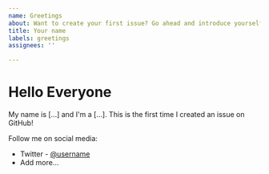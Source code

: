 ```yaml
---
name: Greetings
about: Want to create your first issue? Go ahead and introduce yourself!
title: Your name
labels: greetings
assignees: ''

---
```


# Hello Everyone

My name is [...] and I'm a [...]. This is the first time I created an issue on GitHub!

Follow me on social media:
- Twitter - [@username](https://twitter.com/username)
- Add more...
